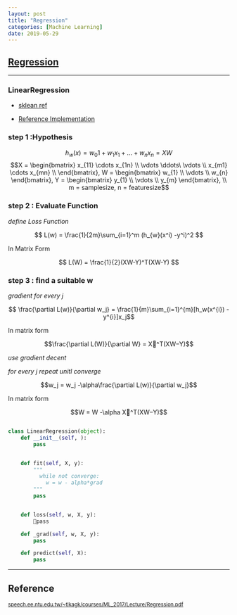 ```yaml
---
layout: post
title: "Regression"
categories: [Machine Learning]
date: 2019-05-29
---
```


## [Regression](/assets/Regression.pdf)

---

<h3>LinearRegression</h3>

- [sklean ref](https://scikit-learn.org/stable/modules/linear_model.html#ordinary-least-squares)

- [Reference Implementation](http://localhost:8888/notebooks/LR.ipynb)  


### step 1 :Hypothesis  

$$h_w(x) = w_{0}1+w_{1}x_1+...+w_nx_n = XW$$
$$X = \begin{bmatrix}
x_{11}  \cdots x_{1n} \\
\vdots \ddots\ \vdots \\
x_{m1}  \cdots x_{mn} \\
 \end{bmatrix},
 W = \begin{bmatrix}
 w_{1} \\
 \vdots \\
 w_{n}
  \end{bmatrix},
  Y = \begin{bmatrix}
  y_{1} \\
  \vdots \\
  y_{m}
   \end{bmatrix},
 \\ m = samplesize, n = featuresize$$

### step 2 : Evaluate Function
*define Loss Function*  

$$
L(w) = \frac{1}{2m}\sum_{i=1}^m (h_{w}(x^i) -y^i)^2
$$

In Matrix Form  

$$
L(W) = \frac{1}{2}(XW-Y)^T(XW-Y)
$$

### step 3 : find a suitable w

*gradient*  *for every j*  

$$ \frac{\partial L(w)}{\partial w_j} = \frac{1}{m}\sum_{i=1}^{m}[h_w(x^{i}) -y^{i}]x_j$$  

In matrix form

$$\frac{\partial L(W)}{\partial W} = X^T(XW−Y)$$

*use gradient decent*

*for every j repeat unitl converge*  

$$w_j = w_j -\alpha\frac{\partial L(w)}{\partial w_j}$$  

In matrix form  

$$W = W -\alpha X^T(XW−Y)$$

```python

class LinearRegression(object):
    def __init__(self, ):
        pass


    def fit(self, X, y):
        """
          while not converge:
            w = w - alpha*grad
        """
        pass


    def loss(self, w, X, y):
        pass

    def _grad(self, w, X, y):
        pass

    def predict(self, X):
        pass
```










---
<h2>Reference</h2>

<small>[speech.ee.ntu.edu.tw/~tlkagk/courses/ML_2017/Lecture/Regression.pdf](http://speech.ee.ntu.edu.tw/~tlkagk/courses/ML_2017/Lecture/Regression.pdf)</small>
